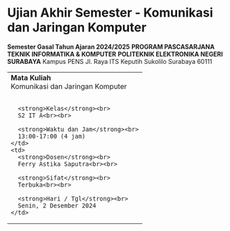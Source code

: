 # Ujian Akhir Semester - Komunikasi dan Jaringan Komputer

**Semester Gasal Tahun Ajaran 2024/2025** 
**PROGRAM PASCASARJANA** 
**TEKNIK INFORMATIKA & KOMPUTER** 
**POLITEKNIK ELEKTRONIKA NEGERI SURABAYA** 
Kampus PENS Jl. Raya ITS Keputih Sukolilo Surabaya 60111

<table>
  <tr>
    <td>
      <strong>Mata Kuliah</strong><br>
      Komunikasi dan Jaringan Komputer<br><br>
      
      <strong>Kelas</strong><br>
      S2 IT A<br><br>
      
      <strong>Waktu dan Jam</strong><br>
      13:00-17:00 (4 jam)
    </td>
    <td>
      <strong>Dosen</strong><br>
      Ferry Astika Saputra<br><br>
      
      <strong>Sifat</strong><br>
      Terbuka<br><br>
      
      <strong>Hari / Tgl</strong><br>
      Senin, 2 Desember 2024
    </td>
  </tr>
</table>


